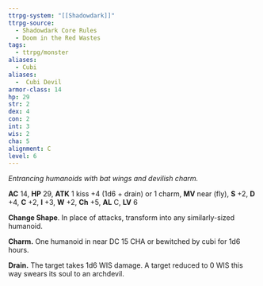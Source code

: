 ```yaml
---
ttrpg-system: "[[Shadowdark]]"
ttrpg-source:
  - Shadowdark Core Rules
  - Doom in the Red Wastes
tags:
  - ttrpg/monster
aliases:
  - Cubi
aliases:
  -  Cubi Devil
armor-class: 14
hp: 29
str: 2
dex: 4
con: 2
int: 3
wis: 2
cha: 5
alignment: C
level: 6
---
```


_Entrancing humanoids with bat wings and devilish charm._

**AC** 14, **HP** 29, **ATK** 1 kiss +4 (1d6 + drain) or 1 charm, **MV** near (fly), **S** +2, **D** +4, **C** +2, **I** +3, **W** +2, **Ch** +5, **AL** C, **LV** 6

**Change Shape**. In place of attacks, transform into any similarly-sized humanoid. 

**Charm.** One humanoid in near DC 15 CHA or bewitched by cubi for 1d6 hours. 

**Drain.** The target takes 1d6 WIS damage. A target reduced to 0 WIS this way swears its soul to an archdevil.

